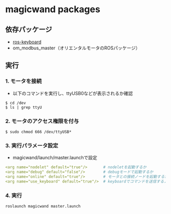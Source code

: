 # magicwand packages
## 依存パッケージ
- [ros-keyboard](https://github.com/lrse/ros-keyboard)
- om_modbus_master（オリエンタルモータのROSパッケージ）

## 実行
### 1. モータを接続
* 以下のコマンドを実行し、ttyUSB0などが表示されるか確認
```
$ cd /dev
$ ls | grep ttyU
```
### 2. モータのアクセス権限を付与
```
$ sudo chmod 666 /dev/ttyUSB*
```
### 3. 実行パラメータ設定
* magicwand/launch/master.launchで設定
```yaml
<arg name="nodelet" default="true"/>       # nodeletを起動するか                 
<arg name="debug" default="false"/>        # debugモードで起動するか
<arg name="online" default="true"/>        # モータとの接続ノードを起動するか
<arg name="use_keyboard" default="true"/>  # keyboardでコマンドを送信するノードを起動するか
```
### 4. 実行
```
roslaunch magicwand master.launch
```
